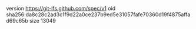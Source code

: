 version https://git-lfs.github.com/spec/v1
oid sha256:da8c28c2ad3c1f9d22a0ce237b9ed5e31057fafe70360d19f4875affad69c65b
size 13049
